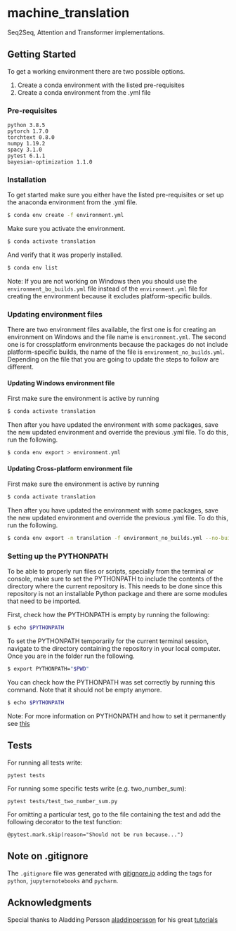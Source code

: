 # machine_translation
Seq2Seq, Attention and Transformer implementations.

## Getting Started

To get a working environment there are two possible options. 

1. Create a conda environment with the listed pre-requisites
2. Create a conda environment from the .yml file


### Pre-requisites

```
python 3.8.5
pytorch 1.7.0
torchtext 0.8.0
numpy 1.19.2
spacy 3.1.0
pytest 6.1.1
bayesian-optimization 1.1.0
```

### Installation

To get started make sure you either have the listed pre-requisites or set up the anaconda environment from the .yml file.

```bash
$ conda env create -f environment.yml
```

Make sure you activate the environment. 
```bash
$ conda activate translation
```

And verify that it was properly installed.
```bash
$ conda env list
```

Note: If you are not working on Windows then you should use the ```environment_bo_builds.yml``` file instead of the ```environment.yml```  file for creating the environment because it excludes platform-specific builds. 

### Updating environment files
There are two environment files available, the first one is for creating an environment on Windows and the file name is ```environment.yml```. The second one is for crossplatform environments because the packages do not include platform-specific builds, the name of the file is ```environment_no_builds.yml```. Depending on the file that you are going to update the steps to follow are different. 

#### Updating Windows environment file

First make sure the environment is active by running 
```bash
$ conda activate translation
```

Then after you have updated the environment with some packages, save the new updated environment and override the previous .yml file. To do this, run the following.
```bash
$ conda env export > environment.yml
```

#### Updating Cross-platform environment file

First make sure the environment is active by running 
```bash
$ conda activate translation
```

Then after you have updated the environment with some packages, save the new updated environment and override the previous .yml file. To do this, run the following.
```bash
$ conda env export -n translation -f environment_no_builds.yml --no-builds
```

### Setting up the PYTHONPATH

To be able to properly run files or scripts, specially from the terminal or console, make sure to set the PYTHONPATH to include the contents of the directory where the current repository is. 
This needs to be done since this repository is not an installable Python package and there are some modules that need to be imported. 

First, check how the PYTHONPATH is empty by running the following: 
```bash
$ echo $PYTHONPATH
```

To set the PYTHONPATH temporarily for the current terminal session, navigate to the directory containing the repository in your local computer. Once you are in the folder run the following. 
```bash
$ export PYTHONPATH="$PWD"
``` 

You can check how the PYTHONPATH was set correctly by running this command. Note that it should not be empty anymore. 
```bash
$ echo $PYTHONPATH
```

Note: For more information on PYTHONPATH and how to set it permanently see [this](https://bic-berkeley.github.io/psych-214-fall-2016/using_pythonpath.html)

## Tests
For running all tests write:
```
pytest tests
```
For running some specific tests write (e.g. two_number_sum):
```
pytest tests/test_two_number_sum.py
```
For omitting a particular test, go to the file containing the test and add the following decorator to the test function:
```
@pytest.mark.skip(reason="Should not be run because...")
```

## Note on .gitignore

The ``` .gitignore ``` file was generated with [gitignore.io](https://www.toptal.com/developers/gitignore) adding the tags for ```python```, ```jupyternotebooks``` and ```pycharm```.

## Acknowledgments

Special thanks to Aladding Persson [aladdinpersson](https://github.com/aladdinpersson) for his great [tutorials](https://www.youtube.com/watch?v=EoGUlvhRYpk&list=PLhhyoLH6Ijfyl_VMCsi54UqGQafGkNOQH)

